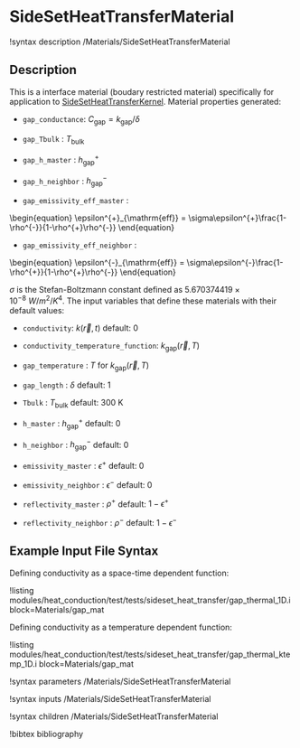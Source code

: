 # SideSetHeatTransferMaterial

!syntax description /Materials/SideSetHeatTransferMaterial

## Description

This is a interface material (boudary restricted material) specifically for application to [SideSetHeatTransferKernel](SideSetHeatTransferKernel.md). Material properties generated:

  - `gap_conductance`: $C_{\mathrm{gap}} = k_{\mathrm{gap}} / \delta$

  - `gap_Tbulk` : $T_{\mathrm{bulk}}$

  - `gap_h_master` : $h^{+}_{\mathrm{gap}}$

  - `gap_h_neighbor` : $h^{-}_{\mathrm{gap}}$

  - `gap_emissivity_eff_master` :

\begin{equation}
  \epsilon^{+}_{\mathrm{eff}} = \sigma\epsilon^{+}\frac{1-\rho^{-}}{1-\rho^{+}\rho^{-}}
\end{equation}

  - `gap_emissivity_eff_neighbor` :

\begin{equation}
  \epsilon^{-}_{\mathrm{eff}} = \sigma\epsilon^{-}\frac{1-\rho^{+}}{1-\rho^{+}\rho^{-}}
\end{equation}

$\sigma$ is the Stefan-Boltzmann constant defined as $5.670374419\times 10^{-8} \ W/m^2/K^4$.
The input variables that define these materials with their default values:

  - `conductivity`: $k(\vec{r},t)$ default: 0

  - `conductivity_temperature_function`: $k_{\mathrm{gap}}(\vec{r},T)$

  - `gap_temperature` : $T$ for $k_{\mathrm{gap}}(\vec{r},T)$

  - `gap_length` : $\delta$ default: 1

  - `Tbulk` : $T_{\mathrm{bulk}}$ default: 300 K

  - `h_master` : $h^{+}_{\mathrm{gap}}$ default: 0

  - `h_neighbor` : $h^{-}_{\mathrm{gap}}$ default: 0

  - `emissivity_master` : $\epsilon^{+}$ default: 0

  - `emissivity_neighbor` : $\epsilon^{-}$ default: 0

  - `reflectivity_master` : $\rho^{+}$ default: $1-\epsilon^{+}$

  - `reflectivity_neighbor` : $\rho^{-}$ default: $1-\epsilon^{-}$


## Example Input File Syntax

Defining conductivity as a space-time dependent function:

!listing modules/heat_conduction/test/tests/sideset_heat_transfer/gap_thermal_1D.i block=Materials/gap_mat

Defining conductivity as a temperature dependent function:

!listing modules/heat_conduction/test/tests/sideset_heat_transfer/gap_thermal_ktemp_1D.i block=Materials/gap_mat

!syntax parameters /Materials/SideSetHeatTransferMaterial

!syntax inputs /Materials/SideSetHeatTransferMaterial

!syntax children /Materials/SideSetHeatTransferMaterial

!bibtex bibliography

